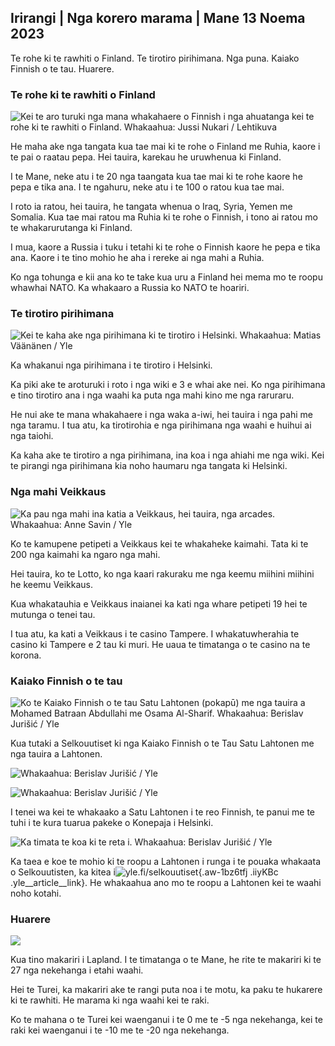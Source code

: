 ## Irirangi \| Nga korero marama \| Mane 13 Noema 2023

Te rohe ki te rawhiti o Finland. Te tirotiro pirihimana. Nga puna. Kaiako Finnish o te tau. Huarere.

### Te rohe ki te rawhiti o Finland

![Kei te aro turuki nga mana whakahaere o Finnish i nga ahuatanga kei te rohe ki te rawhiti o Finland. Whakaahua: Jussi Nukari / Lehtikuva](https://images.cdn.yle.fi/image/upload/c_crop,h_2880,w_5120,x_0,y_171/ar_1.7777777777777777,c_fill,g_faces,h_675,/w.q_auto:eco/f_auto/fl_lossy/v1699859472/39-11996406551cb5a3d93a)

He maha ake nga tangata kua tae mai ki te rohe o Finland me Ruhia, kaore i te pai o raatau pepa. Hei tauira, karekau he uruwhenua ki Finland.

I te Mane, neke atu i te 20 nga taangata kua tae mai ki te rohe kaore he pepa e tika ana. I te ngahuru, neke atu i te 100 o ratou kua tae mai.

I roto ia ratou, hei tauira, he tangata whenua o Iraq, Syria, Yemen me Somalia. Kua tae mai ratou ma Ruhia ki te rohe o Finnish, i tono ai ratou mo te whakarurutanga ki Finland.

I mua, kaore a Russia i tuku i tetahi ki te rohe o Finnish kaore he pepa e tika ana. Kaore i te tino mohio he aha i rereke ai nga mahi a Ruhia.

Ko nga tohunga e kii ana ko te take kua uru a Finland hei mema mo te roopu whawhai NATO. Ka whakaaro a Russia ko NATO te hoariri.

### Te tirotiro pirihimana

![Kei te kaha ake nga pirihimana ki te tirotiro i Helsinki. Whakaahua: Matias Väänänen / Yle](https://images.cdn.yle.fi/image/upload/c_crop,h_2889,w_5148,x_0,y_107/ar_1.7777777777777777,c_fill,g_faces,h_675,0.q_auto:eco/f_auto/fl_lossy/v1697807957/39-11771286512a4e83c1e1)

Ka whakanui nga pirihimana i te tirotiro i Helsinki.

Ka piki ake te aroturuki i roto i nga wiki e 3 e whai ake nei. Ko nga pirihimana e tino tirotiro ana i nga waahi ka puta nga mahi kino me nga raruraru.

He nui ake te mana whakahaere i nga waka a-iwi, hei tauira i nga pahi me nga taramu. I tua atu, ka tirotirohia e nga pirihimana nga waahi e huihui ai nga taiohi.

Ka kaha ake te tirotiro a nga pirihimana, ina koa i nga ahiahi me nga wiki. Kei te pirangi nga pirihimana kia noho haumaru nga tangata ki Helsinki.

### Nga mahi Veikkaus

![Ka pau nga mahi ina katia a Veikkaus, hei tauira, nga arcades. Whakaahua: Anne Savin / Yle](https://images.cdn.yle.fi/image/upload/c_crop,h_1928,w_3427,x_567,y_428/ar_1.7777777777777777,c_fill,g_faces,h_675/w_pr_120.q_auto:eco/f_auto/fl_lossy/v1633956464/39-86542961643200866ed)

Ko te kamupene petipeti a Veikkaus kei te whakaheke kaimahi. Tata ki te 200 nga kaimahi ka ngaro nga mahi.

Hei tauira, ko te Lotto, ko nga kaari rakuraku me nga keemu miihini miihini he keemu Veikkaus.

Kua whakatauhia e Veikkaus inaianei ka kati nga whare petipeti 19 hei te mutunga o tenei tau.

I tua atu, ka kati a Veikkaus i te casino Tampere. I whakatuwherahia te casino ki Tampere e 2 tau ki muri. He uaua te timatanga o te casino na te korona.

### Kaiako Finnish o te tau

![Ko te Kaiako Finnish o te tau Satu Lahtonen (pokapū) me nga tauira a Mohamed Batraan Abdullahi me Osama Al-Sharif. Whakaahua: Berislav Jurišić / Yle](https://images.cdn.yle.fi/image/upload/c_crop,h_2982,w_5300,x_0,y_0/ar_1.7777777777777777,c_fill,g_faces,h_6205/w_pr_1.q_auto:eco/f_auto/fl_lossy/v1699438785/39-1197531654b5ee49bf1f)

Kua tutaki a Selkouutiset ki nga Kaiako Finnish o te Tau Satu Lahtonen me nga tauira a Lahtonen.

![ Whakaahua: Berislav Jurišić / Yle](https://images.cdn.yle.fi/image/upload/c_crop,h_3153,w_5603,x_0,y_0/ar_1.7777777777777777,c_fill,g_faces,h_1_205,w0/q_auto:eco/f_auto/fl_lossy/v1699438827/39-1197537654b5ee95baf1)

![ Whakaahua: Berislav Jurišić / Yle](https://images.cdn.yle.fi/image/upload/c_crop,h_3362,w_5987,x_0,y_0/ar_1.7777777777777777,c_fill,g_faces,h_1_205,w0/q_auto:eco/f_auto/fl_lossy/v1699438816/39-1197536654b5ee899b41)

I tenei wa kei te whakaako a Satu Lahtonen i te reo Finnish, te panui me te tuhi i te kura tuarua pakeke o Konepaja i Helsinki.

![Ka timata te koa ki te reta i. Whakaahua: Berislav Jurišić / Yle](https://images.cdn.yle.fi/image/upload/c_crop,h_3362,w_5987,x_0,y_0/ar_1.7777777777777777,c_fill,g_faces,h_610/w_pr_1.q_auto:eco/f_auto/fl_lossy/v1699438816/39-1197535654b5ee7e3b58)

Ka taea e koe te mohio ki te roopu a Lahtonen i runga i te pouaka whakaata o Selkouutisten, ka kitea i![yle.fi/selkouutiset](https://yle.fi/selkouutiset){.aw-1bz6tfj .iiyKBc .yle__article__link}. He whakaahua ano mo te roopu a Lahtonen kei te waahi noho kotahi.

### Huarere

![](https://images.cdn.yle.fi/image/upload/c_crop,h_1080,w_1919,x_0,y_0/ar_1.7777777777777777,c_fill,g_faces,h_675,w_1200/dpr_au_1.0/cof_auto/fl_lossy/v1699893163/39-119999365524f872df8f)

Kua tino makariri i Lapland. I te timatanga o te Mane, he rite te makariri ki te 27 nga nekehanga i etahi waahi.

Hei te Turei, ka makariri ake te rangi puta noa i te motu, ka paku te hukarere ki te rawhiti. He marama ki nga waahi kei te raki.

Ko te mahana o te Turei kei waenganui i te 0 me te -5 nga nekehanga, kei te raki kei waenganui i te -10 me te -20 nga nekehanga.